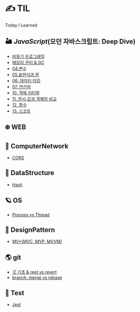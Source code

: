 # ✍ TIL

Today I Learned

## 🏜 _JavaScript_(모던 자바스크립트: Deep Dive)
- [비동기 프로그래밍](https://github.com/Minse5k/TIL/blob/main/JavaScript/%EB%B9%84%EB%8F%99%EA%B8%B0%20%ED%94%84%EB%A1%9C%EA%B7%B8%EB%9E%98%EB%B0%8D.md)
- [메모리 관리 & GC](https://github.com/Minse5k/TIL/blob/main/JavaScript/Javascript%EC%9D%98%20%EB%A9%94%EB%AA%A8%EB%A6%AC%20%EA%B4%80%EB%A6%AC&GC.md)
- [04.변수](https://github.com/Minse5k/TIL/blob/main/JavaScript/04%EC%9E%A5%20%EB%B3%80%EC%88%98.md)
- [05.표현식과 문](https://github.com/Minse5k/TIL/blob/main/JavaScript/05%EC%9E%A5%20%ED%91%9C%ED%98%84%EC%8B%9D%EA%B3%BC%20%EB%AC%B8.md)
- [06. 데이터 타입](https://github.com/Minse5k/TIL/blob/main/JavaScript/06%EC%9E%A5%20%EB%8D%B0%EC%9D%B4%ED%84%B0%20%ED%83%80%EC%9E%85.md)
- [07. 연산자](https://github.com/Minse5k/TIL/blob/main/JavaScript/07%EC%9E%A5%20%EC%97%B0%EC%82%B0%EC%9E%90.md)
- [10. 객체 리터럴](https://github.com/Minse5k/TIL/blob/main/JavaScript/10%EC%9E%A5%20%EA%B0%9D%EC%B2%B4%20%EB%A6%AC%ED%84%B0%EB%9F%B4.md)
- [11. 원시 값과 객체의 비교](https://github.com/Minse5k/TIL/blob/main/JavaScript/11%EC%9E%A5%20%EC%9B%90%EC%8B%9C%20%EA%B0%92%EA%B3%BC%20%EA%B0%9D%EC%B2%B4%EC%9D%98%20%EB%B9%84%EA%B5%90.md)
- [12. 함수](https://github.com/Minse5k/TIL/blob/main/JavaScript/12%EC%9E%A5%20%ED%95%A8%EC%88%98.md)
- [13. 스코프](https://github.com/Minse5k/TIL/blob/main/JavaScript/13%EC%9E%A5%20%EC%8A%A4%EC%BD%94%ED%94%84.md)

## ❄️ WEB

## 🌌 ComputerNetwork
- [CORS](https://github.com/Minse5k/TIL/blob/main/Network/CORS.md)

## 🐙 DataStructure
- [Hash](https://github.com/Minse5k/TIL/blob/main/DataStructure/Hash.md)

## 🪐 OS
- [Process vs Thread](https://github.com/Minse5k/TIL/blob/main/OS/Process%20VS%20Thread.md)

## 🎎 DesignPattern
- [MV*(MVC, MVP, MVVM)](https://github.com/Minse5k/TIL/blob/main/DesignPattern/MV.(MVC%2C%20MVP%2C%20MVVM%20%EB%B9%84%EA%B5%90).md)

## 🌎 git
- [깃 기초 & reet vs revert](https://github.com/Minse5k/TIL/blob/main/git/%EA%B9%83%20%EA%B8%B0%EC%B4%88_revert&reset_.md)
- [branch: merge vs rebase](https://github.com/Minse5k/TIL/blob/main/git/branch%20merge%20vs%20rebase.md)

## 🚧 Test
- [Jest](https://github.com/Minse5k/TIL/blob/main/Test/Jest.md)
